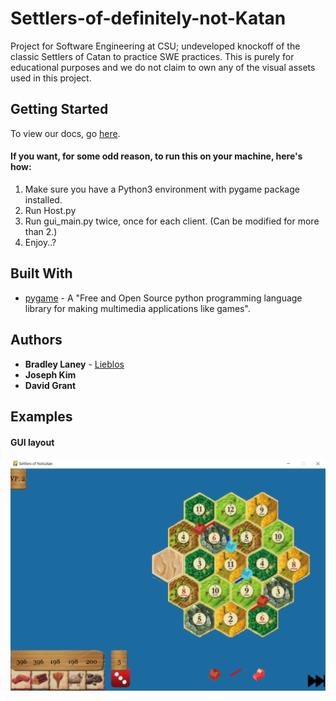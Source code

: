 # Settlers-of-definitely-not-Katan
Project for Software Engineering at CSU; undeveloped knockoff of the classic Settlers of Catan to practice SWE practices. This is purely for educational purposes and we do not claim to own any of the visual assets used in this project.

## Getting Started

To view our docs, go [here](https://stoksc.github.io/notcatan/).

#### If you want, for some odd reason, to run this on your machine, here's how:
1. Make sure you have a Python3 environment with pygame package installed.
2. Run Host.py
3. Run gui_main.py twice, once for each client. (Can be modified for more than 2.)
4. Enjoy..?

## Built With

* [pygame](https://www.pygame.org/docs/) - A "Free and Open Source python programming language library for making multimedia applications like games".

## Authors

* **Bradley Laney** - [Lieblos](https://github.com/stoksc)
* **Joseph Kim**
* **David Grant**

## Examples
#### GUI layout
![Simple gameplay](/examples/example1.png)
